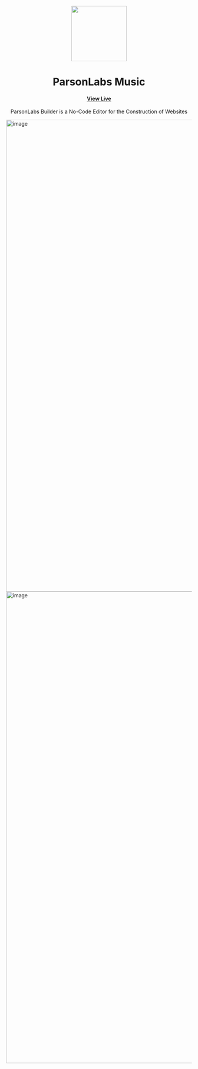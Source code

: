 <p align="center">
  <img src="https://avatars.githubusercontent.com/u/138057124?s=200&v=4" width="150" />
</p>
<h1 align="center">ParsonLabs Music</h1>

<p align="center">
  
</p>

<h4 align="center">
  <a href="https://builder.parson.dev">View Live</a>
</h4>

<p align="center">ParsonLabs Builder is a No-Code Editor for the Construction of Websites</p>


<img width="1280" alt="image" src="https://github.com/user-attachments/assets/9129a672-60c4-4bdc-9eb2-5989407aa767" />
<img width="1280" alt="image" src="https://github.com/user-attachments/assets/e3eae61c-67c6-4056-b210-f031615278da" />
